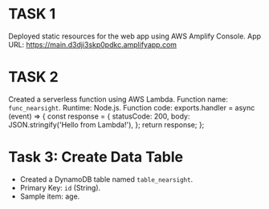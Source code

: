 # TASK 1
Deployed static resources for the web app using AWS Amplify Console.
App URL: https://main.d3dji3skp0pdkc.amplifyapp.com

# TASK 2
Created a serverless function using AWS Lambda.
Function name: `func_nearsight`.
Runtime: Node.js.
Function code: exports.handler = async (event) => {
  const response = {
      statusCode: 200,
      body: JSON.stringify('Hello from Lambda!'),
  };
  return response;
};

# Task 3: Create Data Table

- Created a DynamoDB table named `table_nearsight`.
- Primary Key: `id` (String).
- Sample item: age.
